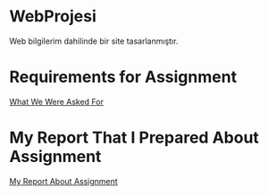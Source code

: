 # WebProjesi
Web bilgilerim dahilinde bir site tasarlanmıştır.

# Requirements for Assignment
[What We Were Asked For](<./WebProjesi/istenilen.pdf>)

# My Report That I Prepared About Assignment
[My Report About Assignment]()
